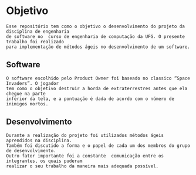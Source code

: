 # Objetivo
	Esse repositório tem como o objetivo o desenvolvimento do projeto da disciplina de engenharia 
	de software no	curso de engenharia de computação da UFG. O presente trabalho foi realizado 
	para implementação de métodos ágeis no desenvolvimento de um software.
## Software
	O software escolhido pelo Product Owner foi baseado no classico “Space Invaders”. O jogador
	tem como o objetivo destruir a horda de extraterrestres antes que ela chegue na parte 
	inferior da tela, e a pontuação	é dada de acordo com o número de inimigos mortos.
## Desenvolvimento
	Durante a realização do projeto foi utilizados métodos ágeis aprendidos na disciplina. 
	Também foi discutido a forma e o papel de cada um dos membros do grupo de desenvolvimento. 
	Outro fator importante foi a constante	comunicação entre os integrantes, os quais puderam 
	realizar o seu trabalho da maneira mais adequada possível.
